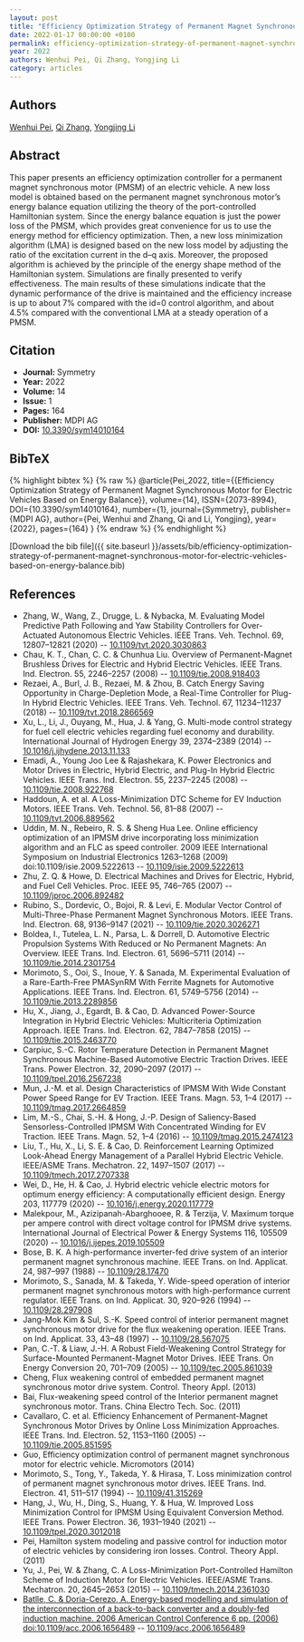 ```yaml
---
layout: post
title: "Efficiency Optimization Strategy of Permanent Magnet Synchronous Motor for Electric Vehicles Based on Energy Balance"
date: 2022-01-17 00:00:00 +0100
permalink: efficiency-optimization-strategy-of-permanent-magnet-synchronous-motor-for-electric-vehicles-based-on-energy-balance
year: 2022
authors: Wenhui Pei, Qi Zhang, Yongjing Li
category: articles
---
```

 
## Authors
[Wenhui Pei](authors/wenhui-pei), [Qi Zhang](authors/qi-zhang), [Yongjing Li](authors/yongjing-li)
 
## Abstract
This paper presents an efficiency optimization controller for a permanent magnet synchronous motor (PMSM) of an electric vehicle. A new loss model is obtained based on the permanent magnet synchronous motor’s energy balance equation utilizing the theory of the port-controlled Hamiltonian system. Since the energy balance equation is just the power loss of the PMSM, which provides great convenience for us to use the energy method for efficiency optimization. Then, a new loss minimization algorithm (LMA) is designed based on the new loss model by adjusting the ratio of the excitation current in the d–q axis. Moreover, the proposed algorithm is achieved by the principle of the energy shape method of the Hamiltonian system. Simulations are finally presented to verify effectiveness. The main results of these simulations indicate that the dynamic performance of the drive is maintained and the efficiency increase is up to about 7% compared with the id=0 control algorithm, and about 4.5% compared with the conventional LMA at a steady operation of a PMSM.
 
## Citation
- **Journal:** Symmetry
- **Year:** 2022
- **Volume:** 14
- **Issue:** 1
- **Pages:** 164
- **Publisher:** MDPI AG
- **DOI:** [10.3390/sym14010164](https://doi.org/10.3390/sym14010164)
 
## BibTeX
{% highlight bibtex %}
{% raw %}
@article{Pei_2022,
  title={{Efficiency Optimization Strategy of Permanent Magnet Synchronous Motor for Electric Vehicles Based on Energy Balance}},
  volume={14},
  ISSN={2073-8994},
  DOI={10.3390/sym14010164},
  number={1},
  journal={Symmetry},
  publisher={MDPI AG},
  author={Pei, Wenhui and Zhang, Qi and Li, Yongjing},
  year={2022},
  pages={164}
}
{% endraw %}
{% endhighlight %}
 
[Download the bib file]({{ site.baseurl }}/assets/bib/efficiency-optimization-strategy-of-permanent-magnet-synchronous-motor-for-electric-vehicles-based-on-energy-balance.bib)
 
## References
- Zhang, W., Wang, Z., Drugge, L. & Nybacka, M. Evaluating Model Predictive Path Following and Yaw Stability Controllers for Over-Actuated Autonomous Electric Vehicles. IEEE Trans. Veh. Technol. 69, 12807–12821 (2020) -- [10.1109/tvt.2020.3030863](https://doi.org/10.1109/tvt.2020.3030863)
- Chau, K. T., Chan, C. C. & Chunhua Liu. Overview of Permanent-Magnet Brushless Drives for Electric and Hybrid Electric Vehicles. IEEE Trans. Ind. Electron. 55, 2246–2257 (2008) -- [10.1109/tie.2008.918403](https://doi.org/10.1109/tie.2008.918403)
- Rezaei, A., Burl, J. B., Rezaei, M. & Zhou, B. Catch Energy Saving Opportunity in Charge-Depletion Mode, a Real-Time Controller for Plug-In Hybrid Electric Vehicles. IEEE Trans. Veh. Technol. 67, 11234–11237 (2018) -- [10.1109/tvt.2018.2866569](https://doi.org/10.1109/tvt.2018.2866569)
- Xu, L., Li, J., Ouyang, M., Hua, J. & Yang, G. Multi-mode control strategy for fuel cell electric vehicles regarding fuel economy and durability. International Journal of Hydrogen Energy 39, 2374–2389 (2014) -- [10.1016/j.ijhydene.2013.11.133](https://doi.org/10.1016/j.ijhydene.2013.11.133)
- Emadi, A., Young Joo Lee & Rajashekara, K. Power Electronics and Motor Drives in Electric, Hybrid Electric, and Plug-In Hybrid Electric Vehicles. IEEE Trans. Ind. Electron. 55, 2237–2245 (2008) -- [10.1109/tie.2008.922768](https://doi.org/10.1109/tie.2008.922768)
- Haddoun, A. et al. A Loss-Minimization DTC Scheme for EV Induction Motors. IEEE Trans. Veh. Technol. 56, 81–88 (2007) -- [10.1109/tvt.2006.889562](https://doi.org/10.1109/tvt.2006.889562)
- Uddin, M. N., Rebeiro, R. S. & Sheng Hua Lee. Online efficiency optimization of an IPMSM drive incorporating loss minimization algorithm and an FLC as speed controller. 2009 IEEE International Symposium on Industrial Electronics 1263–1268 (2009) doi:10.1109/isie.2009.5222613 -- [10.1109/isie.2009.5222613](https://doi.org/10.1109/isie.2009.5222613)
- Zhu, Z. Q. & Howe, D. Electrical Machines and Drives for Electric, Hybrid, and Fuel Cell Vehicles. Proc. IEEE 95, 746–765 (2007) -- [10.1109/jproc.2006.892482](https://doi.org/10.1109/jproc.2006.892482)
- Rubino, S., Dordevic, O., Bojoi, R. & Levi, E. Modular Vector Control of Multi-Three-Phase Permanent Magnet Synchronous Motors. IEEE Trans. Ind. Electron. 68, 9136–9147 (2021) -- [10.1109/tie.2020.3026271](https://doi.org/10.1109/tie.2020.3026271)
- Boldea, I., Tutelea, L. N., Parsa, L. & Dorrell, D. Automotive Electric Propulsion Systems With Reduced or No Permanent Magnets: An Overview. IEEE Trans. Ind. Electron. 61, 5696–5711 (2014) -- [10.1109/tie.2014.2301754](https://doi.org/10.1109/tie.2014.2301754)
- Morimoto, S., Ooi, S., Inoue, Y. & Sanada, M. Experimental Evaluation of a Rare-Earth-Free PMASynRM With Ferrite Magnets for Automotive Applications. IEEE Trans. Ind. Electron. 61, 5749–5756 (2014) -- [10.1109/tie.2013.2289856](https://doi.org/10.1109/tie.2013.2289856)
- Hu, X., Jiang, J., Egardt, B. & Cao, D. Advanced Power-Source Integration in Hybrid Electric Vehicles: Multicriteria Optimization Approach. IEEE Trans. Ind. Electron. 62, 7847–7858 (2015) -- [10.1109/tie.2015.2463770](https://doi.org/10.1109/tie.2015.2463770)
- Carpiuc, S.-C. Rotor Temperature Detection in Permanent Magnet Synchronous Machine-Based Automotive Electric Traction Drives. IEEE Trans. Power Electron. 32, 2090–2097 (2017) -- [10.1109/tpel.2016.2567238](https://doi.org/10.1109/tpel.2016.2567238)
- Mun, J.-M. et al. Design Characteristics of IPMSM With Wide Constant Power Speed Range for EV Traction. IEEE Trans. Magn. 53, 1–4 (2017) -- [10.1109/tmag.2017.2664859](https://doi.org/10.1109/tmag.2017.2664859)
- Lim, M.-S., Chai, S.-H. & Hong, J.-P. Design of Saliency-Based Sensorless-Controlled IPMSM With Concentrated Winding for EV Traction. IEEE Trans. Magn. 52, 1–4 (2016) -- [10.1109/tmag.2015.2474123](https://doi.org/10.1109/tmag.2015.2474123)
- Liu, T., Hu, X., Li, S. E. & Cao, D. Reinforcement Learning Optimized Look-Ahead Energy Management of a Parallel Hybrid Electric Vehicle. IEEE/ASME Trans. Mechatron. 22, 1497–1507 (2017) -- [10.1109/tmech.2017.2707338](https://doi.org/10.1109/tmech.2017.2707338)
- Wei, D., He, H. & Cao, J. Hybrid electric vehicle electric motors for optimum energy efficiency: A computationally efficient design. Energy 203, 117779 (2020) -- [10.1016/j.energy.2020.117779](https://doi.org/10.1016/j.energy.2020.117779)
- Malekpour, M., Azizipanah-Abarghooee, R. & Terzija, V. Maximum torque per ampere control with direct voltage control for IPMSM drive systems. International Journal of Electrical Power &amp; Energy Systems 116, 105509 (2020) -- [10.1016/j.ijepes.2019.105509](https://doi.org/10.1016/j.ijepes.2019.105509)
- Bose, B. K. A high-performance inverter-fed drive system of an interior permanent magnet synchronous machine. IEEE Trans. on Ind. Applicat. 24, 987–997 (1988) -- [10.1109/28.17470](https://doi.org/10.1109/28.17470)
- Morimoto, S., Sanada, M. & Takeda, Y. Wide-speed operation of interior permanent magnet synchronous motors with high-performance current regulator. IEEE Trans. on Ind. Applicat. 30, 920–926 (1994) -- [10.1109/28.297908](https://doi.org/10.1109/28.297908)
- Jang-Mok Kim & Sul, S.-K. Speed control of interior permanent magnet synchronous motor drive for the flux weakening operation. IEEE Trans. on Ind. Applicat. 33, 43–48 (1997) -- [10.1109/28.567075](https://doi.org/10.1109/28.567075)
- Pan, C.-T. & Liaw, J.-H. A Robust Field-Weakening Control Strategy for Surface-Mounted Permanent-Magnet Motor Drives. IEEE Trans. On Energy Conversion 20, 701–709 (2005) -- [10.1109/tec.2005.861039](https://doi.org/10.1109/tec.2005.861039)
- Cheng, Flux weakening control of embedded permanent magnet synchronous motor drive system. Control. Theory Appl. (2013)
- Bai, Flux-weakening speed control of the Interior permanent magnet synchronous motor. Trans. China Electro Tech. Soc. (2011)
- Cavallaro, C. et al. Efficiency Enhancement of Permanent-Magnet Synchronous Motor Drives by Online Loss Minimization Approaches. IEEE Trans. Ind. Electron. 52, 1153–1160 (2005) -- [10.1109/tie.2005.851595](https://doi.org/10.1109/tie.2005.851595)
- Guo, Efficiency optimization control of permanent magnet synchronous motor for electric vehicle. Micromotors (2014)
- Morimoto, S., Tong, Y., Takeda, Y. & Hirasa, T. Loss minimization control of permanent magnet synchronous motor drives. IEEE Trans. Ind. Electron. 41, 511–517 (1994) -- [10.1109/41.315269](https://doi.org/10.1109/41.315269)
- Hang, J., Wu, H., Ding, S., Huang, Y. & Hua, W. Improved Loss Minimization Control for IPMSM Using Equivalent Conversion Method. IEEE Trans. Power Electron. 36, 1931–1940 (2021) -- [10.1109/tpel.2020.3012018](https://doi.org/10.1109/tpel.2020.3012018)
- Pei, Hamilton system modeling and passive control for induction motor of electric vehicles by considering iron losses. Control. Theory Appl. (2011)
- Yu, J., Pei, W. & Zhang, C. A Loss-Minimization Port-Controlled Hamilton Scheme of Induction Motor for Electric Vehicles. IEEE/ASME Trans. Mechatron. 20, 2645–2653 (2015) -- [10.1109/tmech.2014.2361030](https://doi.org/10.1109/tmech.2014.2361030)
- [Batlle, C. & Doria-Cerezo, A. Energy-based modelling and simulation of the interconnection of a back-to-back converter and a doubly-fed induction machine. 2006 American Control Conference 6 pp. (2006) doi:10.1109/acc.2006.1656489](energy-based-modelling-and-simulation-of-the-interconnection-of-a-back-to-back-converter-and-a-doubly-fed-induction-machine) -- [10.1109/acc.2006.1656489](https://doi.org/10.1109/acc.2006.1656489)

